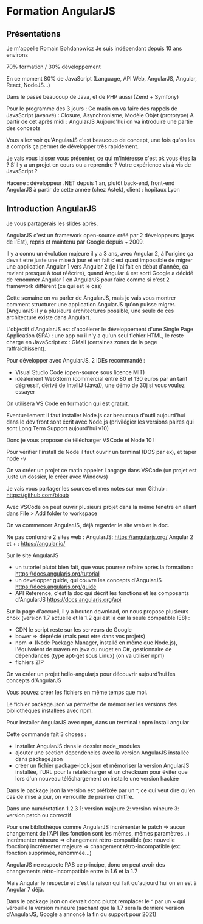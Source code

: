 # Formation AngularJS

## Présentations

Je m'appelle Romain Bohdanowicz
Je suis indépendant depuis 10 ans environs

70% formation / 30% développement

En ce moment 80% de JavaScript (Language, API Web, AngularJS, Angular, React, NodeJS...)

Dans le passé beaucoup de Java, et de PHP aussi (Zend + Symfony)

Pour le programme des 3 jours :
Ce matin on va faire des rappels de JavaScript (avanvé) :
Closure, Asynchronisme, Modèle Objet (prototype)
A partir de cet après midi : AngularJS
Aujourd'hui on va introduire une partie des concepts

Vous allez voir qu'AngularJS c'est beaucoup de concept, une fois qu'on les a compris
ça permet de développer très rapidement.

Je vais vous laisser vous présenter, ce qui m'intéresse c'est pk vous êtes là ?
S'il y a un projet en cours ou a reprendre ? Votre expérience vis à vis de JavaScript ?

Hacene : développeur .NET depuis 1 an, plutôt back-end, front-end AngularJS à partir de cette année (chez Astek), client : hopitaux Lyon

## Introduction AngularJS

Je vous partagerais les slides après.

AngularJS c'est un framework open-source créé par 2 développeurs (pays de l'Est), repris et maintenu par Google depuis ~ 2009.

Il y a connu un évolution majeure il y a 3 ans, avec Angular 2, à l'origine ça devait etre juste une mise à jour et en fait c'est quasi impossible de migrer une application Angular 1 vers Angular 2 (je l'ai fait en début d'année, ça revient presque à tout réécrire), quand Angular 4 est sorti Google a décidé de renommer Angular 1 en AngularJS pour faire comme si c'est 2 framework différent (ce qui est le cas)

Cette semaine on va parler de AngularJS, mais je vais vous montrer comment structurer une application AngularJS qu'on puisse migrer. (AngularJS il y a plusieurs architectures possible, une seule de ces architecture existe dans Angular).

L'objectif d'AngularJS est d'accélerer le développement d'une Single Page Application (SPA) : une app ou il n'y a qu'un seul fichier HTML, le reste charge en JavaScript ex : GMail (certaines zones de la page raffraichissent).

Pour développer avec AngularJS, 2 IDEs recommandé :
- Visual Studio Code (open-source sous licence MIT)
- idéalement WebStorm (commercial entre 80 et 130 euros par an tarif dégressif, dérivé de IntelliJ (Java)), une démo de 30j si vous voulez essayer

On utilisera VS Code en formation qui est gratuit.

Eventuellement il faut installer Node.js car beaucoup d'outil aujourd'hui dans le dev front sont écrit avec Node.js (privilégier les versions paires qui sont Long Term Support aujourd'hui v10)

Donc je vous proposer de télécharger VSCode et Node 10 !

Pour vérifier l'install de Node il faut ouvrir un terminal (DOS par ex), et taper node -v 

On va créer un projet ce matin appeler Langage dans VSCode (un projet est juste un dossier, le créer avec Windows)

Je vais vous partager les sources et mes notes sur mon Github :
https://github.com/bioub

Avec VSCode on peut ouvrir plusieurs projet dans la même fenetre en allant dans
File > Add folder to workspace

On va commencer AngularJS, déjà regarder le site web et la doc.

Ne pas confondre 2 sites web :
AngularJS: https://angularjs.org/
Angular 2 et + : 
https://angular.io/

Sur le site AngularJS
- un tutoriel plutot bien fait, que vous pourrez refaire après la formation :
https://docs.angularjs.org/tutorial
- un developper guide, qui couvre les concepts d'AngularJS
https://docs.angularjs.org/guide
- API Reference, c'est la doc qui décrit les fonctions et les composants d'AngularJS
https://docs.angularjs.org/api

Sur la page d'accueil, il y a bouton download, on nous propose plusieurs choix (version 1.7 actuelle et la 1.2 qui est la car la seule compatible IE8) :
- CDN le script reste sur les serveurs de Google
- bower => déprécié (mais peut etre dans vos projets)
- npm => (Node Package Manager, installé en même que Node.js), l'équivalent de maven en java ou nuget en C#, gestionnaire de dépendances (type apt-get sous Linux) (on va utiliser npm)
- fichiers ZIP

On va créer un projet hello-angularjs pour découvrir aujourd'hui les concepts d'AngularJS

Vous pouvez créer les fichiers en même temps que moi.

Le fichier package.json va permettre de mémoriser les versions des bibliothèques installées avec npm.

Pour installer AngularJS avec npm, dans un terminal :
npm install angular

Cette commande fait 3 choses :
- installer AngularJS dans le dossier node_modules
- ajouter une section dependencies avec la version AngularJS
installée dans package.json
- créer un fichier package-lock.json et mémoriser la version AngularJS installée, l'URL pour la retélécharger et un checksum pour éviter que lors d'un nouveau téléchargement on installe une version hackée

Dans le package.json la version est préfixée par un ^, ce qui veut dire qu'en cas de mise à jour, on verrouille de premier chiffre.

Dans une numérotation 1.2.3
1: version majeure
2: version mineure
3: version patch ou correctif

Pour une bibliothèque comme AngularJS
incrémenter le patch => aucun changement de l'API (les fonction sont les mêmes, mêmes paramètres...)
incrémenter mineure => changement rétro-compatible (ex:
nouvelle fonction)
incrémenter majeure => changement rétro-incompatible (ex: fonction supprimée, renommée...)

AngularJS ne respecte PAS ce principe, donc on peut avoir des changements rétro-incompatible entre la 1.6 et la 1.7

Mais Angular le respecte et c'est la raison qui fait qu'aujourd'hui on en est à Angular 7 déjà.

Dans le package.json on devrait donc plutot remplacer le ^ par un ~ qui vérouille la version mineure (sachant que la 1.7 sera la dernière version d'AngularJS, Google a annoncé la fin du support pour 2021)